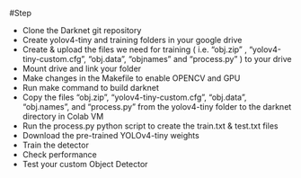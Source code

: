 #Step

- Clone the Darknet git repository
- Create yolov4-tiny and training folders in your google drive
- Create & upload the files we need for training ( i.e. “obj.zip” , “yolov4-tiny-custom.cfg”, “obj.data”, “objnames”  and “process.py” ) to your drive
- Mount drive and link your folder 
- Make changes in the Makefile to enable OPENCV and GPU 
- Run make command to build darknet 
- Copy the files “obj.zip”, “yolov4-tiny-custom.cfg”, “obj.data”, “obj.names”, and “process.py” from the yolov4-tiny folder to the darknet directory in Colab VM
- Run the process.py python script to create the train.txt & test.txt files
- Download the pre-trained YOLOv4-tiny weights
- Train the detector
- Check performance
- Test your custom Object Detector
